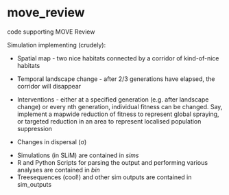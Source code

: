 # move_review
code supporting MOVE Review

Simulation implementing (crudely):

* Spatial map - two nice habitats connected by a corridor of kind-of-nice habitats

* Temporal landscape change - after 2/3 generations have elapsed, the corridor will disappear

* Interventions - either at a specified generation (e.g. after landscape change) or every nth generation, individual fitness can be changed. Say, implement a mapwide reduction of fitness to represent global spraying, or targeted reduction in an area to represent localised population suppression

* Changes in dispersal (σ)


- Simulations (in SLiM) are contained in *sims*
- R and Python Scripts for parsing the output and performing various analyses are contained in *bin*
- Treesequences (cool!) and other sim outputs are contained in sim_outputs
